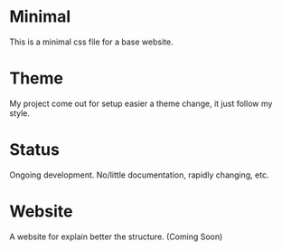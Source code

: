 # Minimal
This is a minimal css file for a base website.

# Theme
My project come out for setup easier a theme change, it just follow my style.


# Status 
Ongoing development. No/little documentation, rapidly changing, etc.

# Website
A website for explain better the structure. (Coming Soon)
